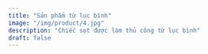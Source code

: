 ```yaml
---
title: "Sản phẩm từ lục bình"
image: "/img/product/4.jpg"
description: "Chiếc sọt được làm thủ công từ lục bình"
draft: false
---
```

